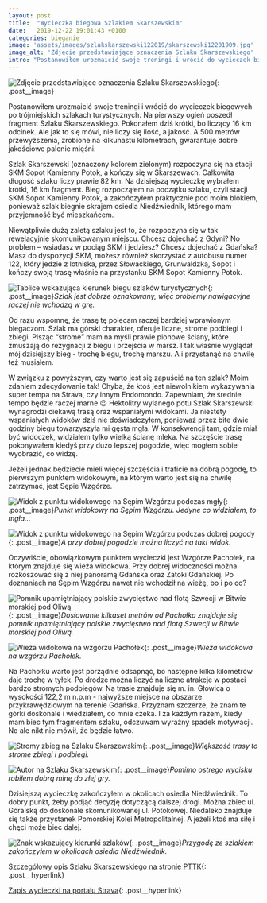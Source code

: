 ```yaml
---
layout: post
title:  "Wycieczka biegowa Szlakiem Skarszewskim"
date:   2019-12-22 19:01:43 +0100
categories: bieganie
image: 'assets/images/szlakskarszewski122019/skarszewski12201909.jpg'
image_alt: 'Zdjęcie przedstawiające oznaczenia Szlaku Skarszewskiego'
intro: "Postanowiłem urozmaicić swoje treningi i wrócić do wycieczek biegowych po trójmiejskich szlakach turystycznych. Na pierwszy ogień poszedł fragment Szlaku Skarszewskiego. Pokonałem dziś krótki, bo liczący 16 km odcinek. Ale jak to się mówi, nie liczy się ilość, a jakość. A 500 metrów przewyższenia, zrobione na kilkunastu kilometrach, gwarantuje dobre jakościowe palenie mięśni."
---
```


![Zdjęcie przedstawiające oznaczenia Szlaku Skarszewskiego](/assets/images/szlakskarszewski122019/skarszewski12201909.jpg){: .post__image}

Postanowiłem urozmaicić swoje treningi i wrócić do wycieczek biegowych po trójmiejskich szlakach turystycznych. Na pierwszy ogień poszedł fragment Szlaku Skarszewskiego. Pokonałem dziś krótki, bo liczący 16 km odcinek. Ale jak to się mówi, nie liczy się ilość, a jakość. A 500 metrów przewyższenia, zrobione na kilkunastu kilometrach, gwarantuje dobre jakościowe palenie mięśni.

Szlak Skarszewski (oznaczony kolorem zielonym) rozpoczyna się na stacji SKM Sopot Kamienny Potok, a kończy się w Skarszewach. Całkowita długość szlaku liczy prawie 82 km. Na dzisiejszą wycieczkę wybrałem krótki, 16 km fragment. Bieg rozpocząłem na początku szlaku, czyli stacji SKM Sopot Kamienny Potok, a zakończyłem praktycznie pod moim blokiem, ponieważ szlak biegnie skrajem osiedla Niedźwiednik, którego mam przyjemność być mieszkańcem. 

Niewątpliwie dużą zaletą szlaku jest to, że rozpoczyna się w tak rewelacyjnie skomunikowanym miejscu. Chcesz dojechać z Gdyni? No problem – wsiadasz w pociąg SKM i jedziesz? Chcesz dojechać z Gdańska? Masz do dyspozycji SKM, możesz również skorzystać z autobusu numer 122, który jedzie z lotniska, przez Słowackiego, Grunwaldzką, Sopot i kończy swoją trasę właśnie na przystanku SKM Sopot Kamienny Potok. 

![Tablice wskazująca kierunek biegu szlaków turystycznych](/assets/images/szlakskarszewski122019/skarszewski12201906.jpg){: .post__image}*Szlak jest dobrze oznakowany, więc problemy nawigacyjne raczej nie wchodzą w grę.*

Od razu wspomnę, że trasę tę polecam raczej bardziej wprawionym biegaczom. Szlak ma górski charakter, oferuje liczne, strome podbiegi i zbiegi. Pisząc “strome” mam na myśli prawie pionowe ściany, które zmuszają do rezygnacji z biegu i przejścia w marsz. I tak właśnie wyglądał mój dzisiejszy bieg - trochę biegu, trochę marszu. A i przystanąć na chwilę też musiałem. 

W związku z powyższym, czy warto jest się zapuścić na ten szlak? Moim zdaniem zdecydowanie tak! Chyba, że ktoś jest niewolnikiem wykazywania super tempa na Strava, czy innym Endomondo. Zapewniam, że średnie tempo będzie raczej marne 😉 Hektolitry wylanego potu Szlak Skarszewski wynagrodzi ciekawą trasą oraz wspaniałymi widokami. Ja niestety wspaniałych widoków dziś nie doświadczyłem, ponieważ przez bite dwie godziny biegu towarzyszyła mi gęsta mgła. W konsekwencji tam, gdzie miał być widoczek, widziałem tylko wielką ścianę mleka. Na szczęście trasę pokonywałem kiedyś przy dużo lepszej pogodzie, więc mogłem sobie wyobrazić, co widzę.  

Jeżeli jednak będziecie mieli więcej szczęścia i traficie na dobrą pogodę, to pierwszym punktem widokowym, na którym warto jest się na chwilę zatrzymać, jest Sępie Wzgórze.  

![Widok z punktu widokowego na Sępim Wzgórzu podczas mgły](/assets/images/szlakskarszewski122019/skarszewski12201908.jpg){: .post__image}*Punkt widokowy na Sępim Wzgórzu. Jedyne co widziałem, to mgła...*

![Widok z punktu widokowego na Sępim Wzgórzu podczas dobrej pogody](/assets/images/szlakskarszewski122019/skarszewski12201910.jpg){: .post__image}*A przy dobrej pogodzie można liczyć na taki widok.*
 
Oczywiście, obowiązkowym punktem wycieczki jest Wzgórze Pachołek, na którym znajduje się wieża widokowa. Przy dobrej widoczności można rozkoszować się z niej panoramą Gdańska oraz Zatoki Gdańskiej. Po doznaniach na Sępim Wzgórzu nawet nie wchodził na wieżę, bo i po co? 

![Pomnik upamiętniający polskie zwycięstwo nad flotą  Szwecji w Bitwie morskiej pod Oliwą](/assets/images/szlakskarszewski122019/skarszewski12201905.jpg){: .post__image}*Dosłowanie kilkaset metrów od Pachołka znajduje się pomnik upamiętniający polskie zwycięstwo nad flotą Szwecji w Bitwie morskiej pod Oliwą.*

![Wieża widokowa na wzgórzu Pachołek](/assets/images/szlakskarszewski122019/skarszewski12201904.jpg){: .post__image}*Wieża widokowa na wzgórzu Pachołek.*

Na Pachołku warto jest porządnie odsapnąć, bo następne kilka kilometrów daje trochę w tyłek. Po drodze można liczyć na liczne atrakcje w postaci bardzo stromych podbiegów. Na trasie znajduje się m. in. Głowica o wysokości 122,2 m n.p.m - najwyższe miejsce na obszarze przykrawędziowym na terenie Gdańska. Przyznam szczerze, że znam te górki doskonale i wiedziałem, co mnie czeka. I za każdym razem, kiedy mam biec tym fragmentem szlaku, odczuwam wyraźny spadek motywacji. No ale nikt nie mówił, że będzie łatwo. 

![Stromy zbieg na Szlaku Skarszewskim](/assets/images/szlakskarszewski122019/skarszewski12201903.jpg){: .post__image}*Większość trasy to strome zbiegi i podbiegi.*

![Autor na Szlaku Skarszewskim](/assets/images/szlakskarszewski122019/skarszewski12201902.jpg){: .post__image}*Pomimo ostrego wycisku robiłem dobrą minę do złej gry.*

Dzisiejszą wycieczkę zakończyłem w okolicach osiedla Niedźwiednik. To dobry punkt, żeby podjąć decyzję dotyczącą dalszej drogi. Można zbiec ul. Góralską do doskonale skomunikowanej ul. Potokowej. Niedaleko znajduje się także przystanek Pomorskiej Kolei Metropolitalnej. A jeżeli ktoś ma siłę i chęci może biec dalej.

![Znak wskazujący kierunki szlaków](/assets/images/szlakskarszewski122019/skarszewski12201901.jpg){: .post__image}*Przygodę ze szlakiem zakończyłem w okolicach osiedla Niedźwiednik.*


[Szczegółowy opis Szlaku Skarszewskiego na stronie PTTK](http://pomorskieszlakipttk.pl/szlaki-piesze/skarszewski/){: .post__hyperlink}

[Zapis wycieczki na portalu Strava](https://www.strava.com/activities/2948804278){: .post__hyperlink}
